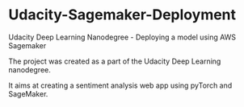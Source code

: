 # Udacity-Sagemaker-Deployment
Udacity Deep Learning Nanodegree - Deploying a model using AWS Sagemaker

The project was created as a part of the Udacity Deep Learning nanodegree.

It aims at creating a sentiment analysis web app using pyTorch and SageMaker.
